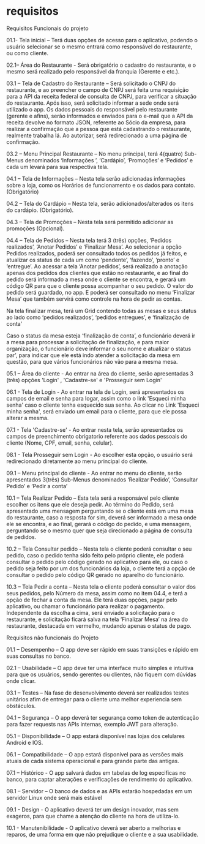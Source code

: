 # requisitos

Requisitos Funcionais do projeto


01.1- Tela inicial – Terá duas opções de acesso para o aplicativo, podendo o usuário selecionar se o mesmo entrará como responsável do restaurante, ou como cliente.

02.1– Área do Restaurante - Será obrigatório o cadastro do restaurante, e o mesmo será realizado pelo responsável da franquia (Gerente e etc.).

03.1 – Tela de Cadastro do Restaurante – Será solicitado o CNPJ do restaurante, e ao preencher o campo de CNPJ será feita uma requisição para a API da receita federal de consulta de CNPJ, para verificar a situação do restaurante. Após isso, será solicitado informar a sede onde será utilizado o app. Os dados pessoais do responsável pelo restaurante (gerente e afins), serão informados e enviados para o e-mail que a API da receita devolve no formato JSON, referente ao Sócio da empresa, para realizar a confirmação que a pessoa que está cadastrando o restaurante, realmente trabalha lá. Ao autorizar, será redirecionado a uma página de confirmação.

03.2 – Menu Principal Restaurante – No menu principal, terá 4(quatro) Sub-Menus denominados ‘Informações ’, ‘Cardápio’, ‘Promoções’ e ‘Pedidos’ e cada um levará para sua respectiva tela.

04.1 – Tela de Informações – Nesta tela serão adicionadas informações sobre a loja, como os Horários de funcionamento e os dados para contato. (Obrigatório)

04.2 – Tela do Cardápio – Nesta tela, serão adicionados/alterados os itens do cardápio. (Obrigatório).

04.3 – Tela de Promoções – Nesta tela será permitido adicionar as promoções (Opcional).

04.4 – Tela de Pedidos – Nesta tela terá 3 (três) opções, ‘Pedidos realizados’, ‘Anotar Pedidos’ e ‘Finalizar Mesa’. Ao selecionar a opção Pedidos realizados, poderá ser consultado todos os pedidos já feitos, e atualizar os status de cada um como ‘pendente’, ‘fazendo’, ‘pronto’ e ‘entregue’.
Ao acessar a tela ‘Anotar pedidos’, será realizado a anotação apenas dos pedidos dos clientes que estão no restaurante, e ao final do pedido será informado a mesa onde o cliente se encontra, e gerará um código QR para que o cliente possa acompanhar o seu pedido. O valor do pedido será guardado, no app. E poderá ser consultado no menu ‘Finalizar Mesa’ que também servirá como controle na hora de pedir as contas.

Na tela finalizar mesa, terá um Grid contendo todas as mesas e seus status ao lado como ‘pedidos realizados’, ‘pedidos entregues’, e ‘finalização de conta’

Caso o status da mesa esteja ‘finalização de conta’, o funcionário deverá ir a mesa para processar a solicitação de finalização, e para maior organização, o funcionário deve informar o seu nome e atualizar o status par’, para indicar que ele está indo atender a solicitação da mesa em questão, para que vários funcionários não vão para a mesma mesa.


05.1 – Área do cliente   - Ao entrar na área do cliente, serão apresentadas 3 (três) opções 'Login' , 'Cadastre-se' e 'Prosseguir sem Login'

06.1 - Tela de Login - Ao entrar na tela de Login, será apresentados os campos de email e senha para logar, assim como o link 'Esqueci minha senha' caso o cliente tenha esquecido sua senha.
 Ao clicar no Link 'Esqueci minha senha', será enviado um email para o cliente, para que ele possa alterar a mesma.

07.1 - Tela 'Cadastre-se' - Ao entrar nesta tela, serão apresentados  os campos de preenchimento obrigatorio referente aos dados pessoais do cliente (Nome, CPF, email, senha, celular).

08.1 - Tela Prosseguir sem Login - Ao escolher esta opção, o usuário será redirecionado diretamente ao menu principal do cliente.

09.1 – Menu principal do cliente - Ao entrar no menu do cliente, serão apresentados 3(três) Sub-Menus denominados ‘Realizar Pedido’, ‘Consultar Pedido’ e ‘Pedir a conta’

10.1 – Tela Realizar Pedido – Esta tela será a responsável pelo cliente escolher os itens que ele deseja pedir. Ao término do Pedido, será apresentado uma mensagem perguntando se o cliente está em uma mesa do restaurante, caso a resposta for sim, deverá ser informado a mesa onde ele se encontra, e ao final, gerará o código do pedido, e uma mensagem, perguntando se o mesmo quer que seja direcionado a página de consulta de pedidos.

10.2 – Tela Consultar pedido – Nesta tela o cliente poderá consultar o seu pedido, caso o pedido tenha sido feito pelo próprio cliente, ele poderá consultar o pedido pelo código gerado no aplicativo para ele, ou caso o pedido seja feito por um dos funcionários da loja, o cliente terá a opção de consultar o pedido pelo código QR gerado no aparelho do funcionário.

10.3 – Tela Pedir a conta – Nesta tela o cliente poderá consultar o valor dos seus pedidos, pelo Número da mesa, assim como no item 04.4, e terá a opção de fechar a conta da mesa.
Ele terá duas opções, pagar pelo aplicativo, ou chamar o funcionário para realizar o pagamento.
Independente da escolha a cima, será enviado a solicitação para o restaurante, e solicitação ficará salva na tela ‘Finalizar Mesa’ na área do restaurante, destacada em vermelho, mudando apenas o status de pago.


Requisitos não funcionais do Projeto

01.1 – Desempenho – O app deve ser rápido em suas transições e rápido em suas consultas no banco.

02.1 – Usabilidade – O app deve ter uma interface muito simples e intuitiva para que os usuários, sendo gerentes ou clientes, não fiquem com dúvidas onde clicar.

03.1 – Testes – Na fase de desenvolvimento deverá ser realizados testes unitários afim de entregar para o cliente uma melhor experiencia sem obstáculos.

04.1 – Segurança – O app deverá ter segurança como token de autenticação para fazer requests nas APIs internas, exemplo JWT para alteração.

05.1 – Disponibilidade – O app estará disponível nas lojas dos celulares Android e IOS.

06.1 – Compatibilidade – O app estará disponível para as versões mais atuais de cada sistema operacional e para grande parte das antigas.
 
07.1 – Histórico  - O app salvará dados em tabelas de log especificas no banco, para captar alterações e verificações de rendimento do aplicativo.

08.1 – Servidor  – O banco de dados e as APIs estarão hospedadas em um servidor Linux onde será mais estável

09.1 - Design - O aplicativo deverá ter um design inovador, mas sem exageros, para que chame a atenção do cliente na hora de utiliza-lo.

10.1 - Manutenibilidade - O aplicativo deverá ser aberto a melhorias e reparos, de uma forma em que não prejudique o cliente e a sua usabilidade.

